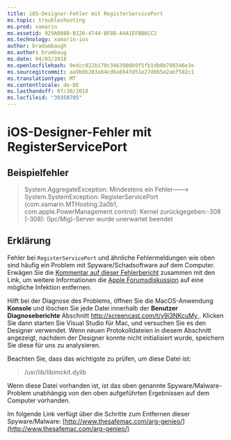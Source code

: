```yaml
---
title: iOS-Designer-Fehler mit RegisterServicePort
ms.topic: troubleshooting
ms.prod: xamarin
ms.assetid: 929A0080-B126-4744-BF88-A4A1EFBB6CC2
ms.technology: xamarin-ios
author: bradumbaugh
ms.author: brumbaug
ms.date: 04/03/2018
ms.openlocfilehash: 9edcc822b170c3463908b9f5fb1db8b798346e3e
ms.sourcegitcommit: aa9b9b203ab4cd6a6b4fd51e27d865e2abf582c1
ms.translationtype: MT
ms.contentlocale: de-DE
ms.lasthandoff: 07/30/2018
ms.locfileid: "39350705"
---
```

# <a name="ios-designer-error-with-registerserviceport"></a>iOS-Designer-Fehler mit RegisterServicePort

## <a name="sample-error"></a>Beispielfehler
> System.AggregateException: Mindestens ein Fehler---> System.SystemException: RegisterServicePort (com.xamarin.MTHosting.2a0b1, com.apple.PowerManagement.control): Kernel zurückgegeben:-308 (-308): (Ipc/Mig)-Server wurde unerwartet beendet

## <a name="explanation"></a>Erklärung
Fehler bei `RegisterServicePort` und ähnliche Fehlermeldungen wie oben sind häufig ein Problem mit Spyware/Schadsoftware auf dem Computer. Erwägen Sie die [Kommentar auf dieser Fehlerbericht](https://bugzilla.xamarin.com/show_bug.cgi?id=21907#c4) zusammen mit den Link, um weitere Informationen die [Apple Forumsdiskussion](https://discussions.apple.com/thread/5596008) auf eine mögliche Infektion entfernen. 

Hilft bei der Diagnose des Problems, öffnen Sie die MacOS-Anwendung **Konsole** und löschen Sie jede Datei innerhalb der **Benutzer Diagnoseberichte** Abschnitt [ http://screencast.com/t/y9i3NKcuMy ](http://screencast.com/t/y9i3NKcuMy). Klicken Sie dann starten Sie Visual Studio für Mac, und versuchen Sie es den Designer verwendet. Wenn neuen Protokolldateien in diesem Abschnitt angezeigt, nachdem der Designer konnte nicht initialisiert wurde, speichern Sie diese für uns zu analysieren.  

Beachten Sie, dass das wichtigste zu prüfen, um diese Datei ist: 
> /usr/lib/libimckit.dylib

Wenn diese Datei vorhanden ist, ist das oben genannte Spyware/Malware-Problem unabhängig von den oben aufgeführten Ergebnissen auf dem Computer vorhanden.  

Im folgende Link verfügt über die Schritte zum Entfernen dieser Spyware/Malware: [http://www.thesafemac.com/arg-genieo/](http://www.thesafemac.com/arg-genieo/)  

